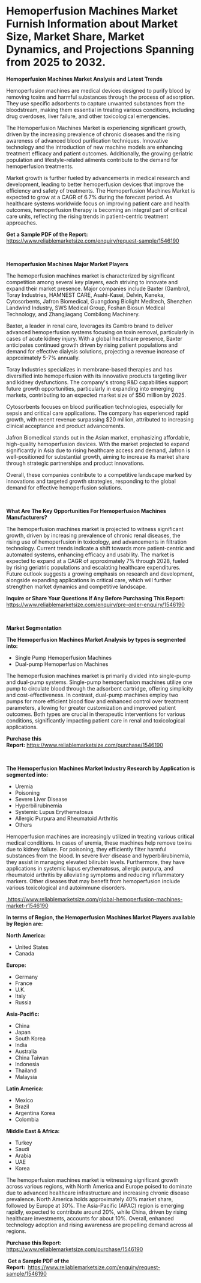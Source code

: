 <p><h1>Hemoperfusion Machines Market Furnish Information about Market Size, Market Share, Market Dynamics, and Projections Spanning from 2025 to 2032.</h1></p><p><strong>Hemoperfusion Machines Market Analysis and Latest Trends</strong></p>
<p><p>Hemoperfusion machines are medical devices designed to purify blood by removing toxins and harmful substances through the process of adsorption. They use specific adsorbents to capture unwanted substances from the bloodstream, making them essential in treating various conditions, including drug overdoses, liver failure, and other toxicological emergencies.</p><p>The Hemoperfusion Machines Market is experiencing significant growth, driven by the increasing prevalence of chronic diseases and the rising awareness of advanced blood purification techniques. Innovative technology and the introduction of new machine models are enhancing treatment efficacy and patient outcomes. Additionally, the growing geriatric population and lifestyle-related ailments contribute to the demand for hemoperfusion treatments.</p><p>Market growth is further fueled by advancements in medical research and development, leading to better hemoperfusion devices that improve the efficiency and safety of treatments. The Hemoperfusion Machines Market is expected to grow at a CAGR of 6.7% during the forecast period. As healthcare systems worldwide focus on improving patient care and health outcomes, hemoperfusion therapy is becoming an integral part of critical care units, reflecting the rising trends in patient-centric treatment approaches.</p></p>
<p><strong>Get a Sample PDF of the Report:&nbsp;</strong> <a href="https://www.reliablemarketsize.com/enquiry/request-sample/1546190?utm_campaign=3269&utm_medium=2&utm_source=Github&utm_content=ia&utm_term=14042025&utm_id=hemoperfusion-machines">https://www.reliablemarketsize.com/enquiry/request-sample/1546190</a></p>
<p>&nbsp;</p>
<p><strong>Hemoperfusion Machines Major Market Players</strong></p>
<p><p>The hemoperfusion machines market is characterized by significant competition among several key players, each striving to innovate and expand their market presence. Major companies include Baxter (Gambro), Toray Industries, HAMNEST CARE, Asahi-Kasei, Delvin, Kaneka, Cytosorbents, Jafron Biomedical, Guangdong Biolight Meditech, Shenzhen Landwind Industry, SWS Medical Group, Foshan Biosun Medical Technology, and Zhangjiagang Combilong Machinery.</p><p>Baxter, a leader in renal care, leverages its Gambro brand to deliver advanced hemoperfusion systems focusing on toxin removal, particularly in cases of acute kidney injury. With a global healthcare presence, Baxter anticipates continued growth driven by rising patient populations and demand for effective dialysis solutions, projecting a revenue increase of approximately 5-7% annually.</p><p>Toray Industries specializes in membrane-based therapies and has diversified into hemoperfusion with its innovative products targeting liver and kidney dysfunctions. The company's strong R&D capabilities support future growth opportunities, particularly in expanding into emerging markets, contributing to an expected market size of $50 million by 2025.</p><p>Cytosorbents focuses on blood purification technologies, especially for sepsis and critical care applications. The company has experienced rapid growth, with recent revenue surpassing $20 million, attributed to increasing clinical acceptance and product advancements.</p><p>Jafron Biomedical stands out in the Asian market, emphasizing affordable, high-quality hemoperfusion devices. With the market projected to expand significantly in Asia due to rising healthcare access and demand, Jafron is well-positioned for substantial growth, aiming to increase its market share through strategic partnerships and product innovations.</p><p>Overall, these companies contribute to a competitive landscape marked by innovations and targeted growth strategies, responding to the global demand for effective hemoperfusion solutions.</p></p>
<p>&nbsp;</p>
<p><strong>What Are The Key Opportunities For Hemoperfusion Machines Manufacturers?</strong></p>
<p><p>The hemoperfusion machines market is projected to witness significant growth, driven by increasing prevalence of chronic renal diseases, the rising use of hemoperfusion in toxicology, and advancements in filtration technology. Current trends indicate a shift towards more patient-centric and automated systems, enhancing efficacy and usability. The market is expected to expand at a CAGR of approximately 7% through 2028, fueled by rising geriatric populations and escalating healthcare expenditures. Future outlook suggests a growing emphasis on research and development, alongside expanding applications in critical care, which will further strengthen market dynamics and competitive landscape.</p></p>
<p><strong>Inquire or Share Your Questions If Any Before Purchasing This Report:</strong> <a href="https://www.reliablemarketsize.com/enquiry/pre-order-enquiry/1546190?utm_campaign=3269&utm_medium=2&utm_source=Github&utm_content=ia&utm_term=14042025&utm_id=hemoperfusion-machines">https://www.reliablemarketsize.com/enquiry/pre-order-enquiry/1546190</a></p>
<p>&nbsp;</p>
<p><strong>Market Segmentation</strong></p>
<p><strong>The Hemoperfusion Machines Market Analysis by types is segmented into:</strong></p>
<p><ul><li>Single Pump Hemoperfusion Machines</li><li>Dual-pump Hemoperfusion Machines</li></ul></p>
<p><p>The hemoperfusion machines market is primarily divided into single-pump and dual-pump systems. Single-pump hemoperfusion machines utilize one pump to circulate blood through the adsorbent cartridge, offering simplicity and cost-effectiveness. In contrast, dual-pump machines employ two pumps for more efficient blood flow and enhanced control over treatment parameters, allowing for greater customization and improved patient outcomes. Both types are crucial in therapeutic interventions for various conditions, significantly impacting patient care in renal and toxicological applications.</p></p>
<p><strong>Purchase this Report:&nbsp;</strong><a href="https://www.reliablemarketsize.com/purchase/1546190?utm_campaign=3269&utm_medium=2&utm_source=Github&utm_content=ia&utm_term=14042025&utm_id=hemoperfusion-machines">https://www.reliablemarketsize.com/purchase/1546190</a></p>
<p>&nbsp;</p>
<p><strong>The Hemoperfusion Machines Market Industry Research by Application is segmented into:</strong></p>
<p><ul><li>Uremia</li><li>Poisoning</li><li>Severe Liver Disease</li><li>Hyperbilirubinemia</li><li>Systemic Lupus Erythematosus</li><li>Allergic Purpura and Rheumatoid Arthritis</li><li>Others</li></ul></p>
<p><p>Hemoperfusion machines are increasingly utilized in treating various critical medical conditions. In cases of uremia, these machines help remove toxins due to kidney failure. For poisoning, they efficiently filter harmful substances from the blood. In severe liver disease and hyperbilirubinemia, they assist in managing elevated bilirubin levels. Furthermore, they have applications in systemic lupus erythematosus, allergic purpura, and rheumatoid arthritis by alleviating symptoms and reducing inflammatory markers. Other diseases that may benefit from hemoperfusion include various toxicological and autoimmune disorders.</p></p>
<p><a href="https://www.reliablemarketsize.com/global-hemoperfusion-machines-market-r1546190?utm_campaign=3269&utm_medium=2&utm_source=Github&utm_content=ia&utm_term=14042025&utm_id=hemoperfusion-machines">&nbsp;https://www.reliablemarketsize.com/global-hemoperfusion-machines-market-r1546190</a></p>
<p><strong>In terms of Region, the Hemoperfusion Machines Market Players available by Region are:</strong></p>
<p>
    <p> <strong> North America: </strong>
        <ul>
            <li>United States</li>
            <li>Canada</li>
        </ul>
        </p> 
    <p> <strong> Europe: </strong>
        <ul>
            <li>Germany</li>
            <li>France</li>
            <li>U.K.</li>
            <li>Italy</li>
            <li>Russia</li>
        </ul>
        </p> 
    <p> <strong> Asia-Pacific: </strong>
        <ul>
            <li>China</li>
            <li>Japan</li>
            <li>South Korea</li>
            <li>India</li>
            <li>Australia</li>
            <li>China Taiwan</li>
            <li>Indonesia</li>
            <li>Thailand</li>
            <li>Malaysia</li>
        </ul>
        </p> 
    <p> <strong> Latin America: </strong>
        <ul>
            <li>Mexico</li>
            <li>Brazil</li>
            <li>Argentina Korea</li>
            <li>Colombia</li>
        </ul>
        </p> 
    <p> <strong> Middle East & Africa: </strong>
        <ul>
            <li>Turkey</li>
            <li>Saudi</li>
            <li>Arabia</li>
            <li>UAE</li>
            <li>Korea</li>
        </ul>
    </p>
    </p>
<p><p>The hemoperfusion machines market is witnessing significant growth across various regions, with North America and Europe poised to dominate due to advanced healthcare infrastructure and increasing chronic disease prevalence. North America holds approximately 40% market share, followed by Europe at 30%. The Asia-Pacific (APAC) region is emerging rapidly, expected to contribute around 20%, while China, driven by rising healthcare investments, accounts for about 10%. Overall, enhanced technology adoption and rising awareness are propelling demand across all regions.</p></p>
<p><strong>Purchase this Report: </strong><a href="https://www.reliablemarketsize.com/purchase/1546190?utm_campaign=3269&utm_medium=2&utm_source=Github&utm_content=ia&utm_term=14042025&utm_id=hemoperfusion-machines">https://www.reliablemarketsize.com/purchase/1546190</a></p>
<p>&nbsp;<strong>Get a Sample PDF of the Report:&nbsp;&nbsp;</strong><a href="https://www.reliablemarketsize.com/enquiry/request-sample/1546190?utm_campaign=3269&utm_medium=2&utm_source=Github&utm_content=ia&utm_term=14042025&utm_id=hemoperfusion-machines">https://www.reliablemarketsize.com/enquiry/request-sample/1546190</a></p>
<p><strong></strong></p>
<p><p></p><p></p><p></p></p>